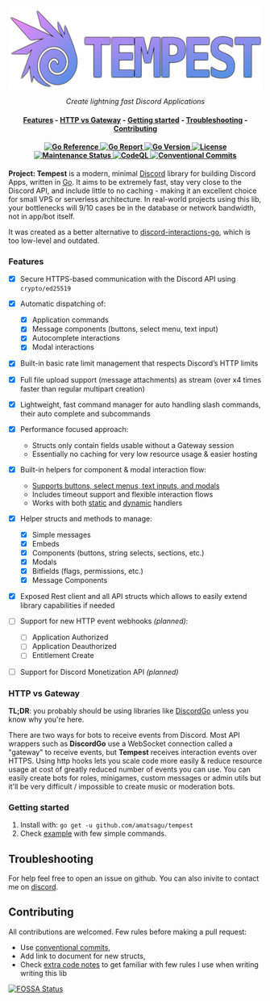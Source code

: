 <div align="center">
    <img align="center" src="/.github/tempest-banner.png" height="165" alt="Tempest library banner">
</div>

<p align="center">
  <i align="center">Create lightning fast Discord Applications</i>
</p>

<h4 align="center">
    <a href="#features">Features</a> - <a href="#http-vs-gateway">HTTP vs Gateway</a> - <a href="#getting-started">Getting started</a> - <a href="#troubleshooting">Troubleshooting</a> - <a href="#contributing">Contributing</a>
</h4>

<h4 align="center">
    <a href="https://pkg.go.dev/github.com/amatsagu/tempest">
        <img src="https://pkg.go.dev/badge/github.com/amatsagu/tempest.svg" alt="Go Reference">
    </a>
    <a href="https://goreportcard.com/report/github.com/amatsagu/tempest">
        <img src="https://goreportcard.com/badge/github.com/amatsagu/tempest" alt="Go Report">
    </a>
    <a href="https://golang.org/doc/devel/release.html">
        <img src="https://img.shields.io/github/go-mod/go-version/amatsagu/tempest" alt="Go Version">
    </a>
    <a href="https://github.com/amatsagu/tempest/blob/development/LICENSE">
        <img src="https://img.shields.io/github/license/Amatsagu/tempest" alt="License">
    </a>
    <a href="https://github.com/amatsagu/tempest">
        <img src="https://img.shields.io/maintenance/yes/2025" alt="Maintenance Status">
    </a>
    <a href="https://github.com/amatsagu/tempest/actions/workflows/github-code-scanning/codeql">
        <img src="https://github.com/amatsagu/tempest/actions/workflows/github-code-scanning/codeql/badge.svg?branch=master" alt="CodeQL">
    </a>
    <a href="https://conventionalcommits.org">
        <img src="https://img.shields.io/badge/Conventional%20Commits-1.0.0-%23FE5196?logo=conventionalcommits&logoColor=white" alt="Conventional Commits">
    </a>
</h4>

**Project: Tempest** is a modern, minimal [Discord](https://discord.com) library for building Discord Apps, written in [Go](https://golang.org/). It aims to be extremely fast, stay very close to the Discord API, and include little to no caching - making it an excellent choice for small VPS or serverless architecture. In real-world projects using this lib, your bottlenecks will 9/10 cases be in the database or network bandwidth, not in app/bot itself.

It was created as a better alternative to [discord-interactions-go](https://github.com/bsdlp/discord-interactions-go), which is too low-level and outdated.

### Features

- [x] Secure HTTPS-based communication with the Discord API using `crypto/ed25519`
- [x] Automatic dispatching of:
    - [x] Application commands
    - [x] Message components (buttons, select menu, text input)
    - [x] Autocomplete interactions
    - [x] Modal interactions  
- [x] Built-in basic rate limit management that respects Discord’s HTTP limits
- [x] Full file upload support (message attachments) as stream (over x4 times faster than regular multipart creation)
- [x] Lightweight, fast command manager for auto handling slash commands, their auto complete and subcommands
- [x] Performance focused approach:
    - Structs only contain fields usable without a Gateway session
    - Essentially no caching for very low resource usage & easier hosting
- [x] Built-in helpers for component & modal interaction flow:
  - [Supports buttons, select menus, text inputs, and modals](https://pkg.go.dev/github.com/amatsagu/tempest#Client.AwaitComponent)
  - Includes timeout support and flexible interaction flows
  - Works with both [static](https://pkg.go.dev/github.com/amatsagu/tempest#Client.RegisterComponent) and [dynamic](https://pkg.go.dev/github.com/amatsagu/tempest#Client.AwaitModal) handlers
- [x] Helper structs and methods to manage:
  - [x] Simple messages
  - [x] Embeds
  - [x] Components (buttons, string selects, sections, etc.)
  - [x] Modals
  - [x] Bitfields (flags, permissions, etc.)
  - [x] Message Components
- [x] Exposed Rest client and all API structs which allows to easily extend library capabilities if needed
- [ ] Support for new HTTP event webhooks *(planned)*:
  - [ ] Application Authorized
  - [ ] Application Deauthorized
  - [ ] Entitlement Create
- [ ] Support for Discord Monetization API *(planned)*



### HTTP vs Gateway
**TL;DR**: you probably should be using libraries like [DiscordGo](https://github.com/bwmarrin/discordgo) unless you know why you're here.

There are two ways for bots to receive events from Discord. Most API wrappers such as **DiscordGo** use a WebSocket connection called a "gateway" to receive events, but **Tempest** receives interaction events over HTTPS. Using http hooks lets you scale code more easily & reduce resource usage at cost of greatly reduced number of events you can use. You can easily create bots for roles, minigames, custom messages or admin utils but it'll be very difficult / impossible to create music or moderation bots.



### Getting started
1. Install with: `go get -u github.com/amatsagu/tempest`
2. Check [example](https://github.com/amatsagu/tempest/blob/master/example) with few simple commands.



## Troubleshooting
For help feel free to open an issue on github.
You can also inivite to contact me on [discord](https://discord.com/users/390394829789593601).

## Contributing
All contributions are welcomed.
Few rules before making a pull request:
* Use [conventional commits](https://www.conventionalcommits.org/en/v1.0.0/),
* Add link to document for new structs,
* Check [extra code notes](https://github.com/amatsagu/tempest/blob/master/CODE_NOTES.md) to get familiar with few rules I use when writing writing this lib



[![FOSSA Status](https://app.fossa.com/api/projects/git%2Bgithub.com%2FAmatsagu%2FTempest.svg?type=large)](https://app.fossa.com/projects/git%2Bgithub.com%2FAmatsagu%2FTempest?ref=badge_large)
